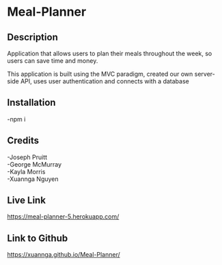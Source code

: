 # Meal-Planner

## Description
Application that allows users to plan their meals throughout the week, so users can save time and money.

This application is built using the MVC paradigm, created our own server-side API, uses user authentication and connects with a database

## Installation

-npm i

## Credits

-Joseph Pruitt\
-George McMurray\
-Kayla Morris\
-Xuannga Nguyen

## Live Link
https://meal-planner-5.herokuapp.com/

## Link to Github
https://xuannga.github.io/Meal-Planner/
